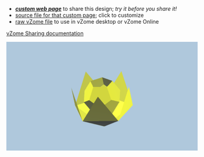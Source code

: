 
 - [***custom web page***][post] to share this design; *try it before you share it!*
 - [source file for that custom page][source]; click to customize
 - [raw vZome file][raw] to use in vZome desktop or vZome Online

[vZome Sharing documentation](https://vzome.github.io/vzome/sharing.html#how-it-works)

![Image](<Daffodil-from-4-triangles.png>)


[post]: <https://ThynStyx.github.io/vzome-sharing/2022/01/22/Daffodil-from-4-triangles-15-43-48.html>
[source]: <https://github.com/ThynStyx/vzome-sharing/edit/main/_posts/2022-01-22-Daffodil-from-4-triangles-15-43-48.md>
[raw]: <https://raw.githubusercontent.com/ThynStyx/vzome-sharing/main/2022/01/22/15-43-48-Daffodil-from-4-triangles/Daffodil-from-4-triangles.vZome>